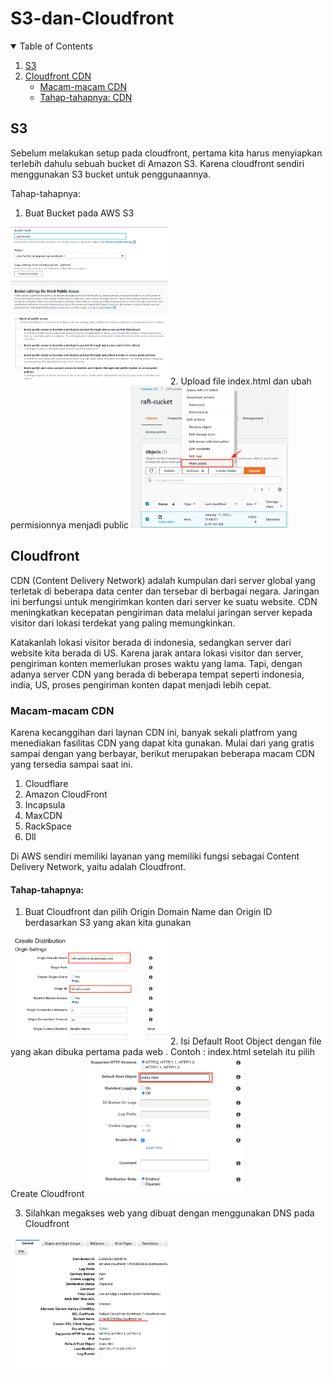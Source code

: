 # S3-dan-Cloudfront
<!-- TABLE OF CONTENTS -->
<details open="open">
  <summary>Table of Contents</summary>
  <ol>
    <li><a href="#S3">S3</a></li>
    <li><a href="#Cloudfront">Cloudfront CDN</a>
    <ul>
        <li><a href="#Macam-macam CDN">Macam-macam CDN</a></li>
        <li><a href="#Tahap-tahapnya:">Tahap-tahapnya: CDN</a></li>
    </ul>
    </li>
    
  </ol>
</details>


<!-- S3 -->
## S3
Sebelum melakukan setup pada cloudfront, pertama kita harus menyiapkan terlebih dahulu sebuah bucket di Amazon S3. Karena cloudfront sendiri menggunakan S3 bucket untuk penggunaannya.

Tahap-tahapnya:
1. Buat Bucket pada AWS S3

<img src="Image/a.png" width="50%" height="50%">
2. Upload file index.html dan ubah permisionnya menjadi public

<img src="Image/b.png" width="50%" height="50%">

<!-- Cloudfront -->
## Cloudfront
CDN (Content Delivery Network) adalah kumpulan dari server global yang terletak di beberapa data center dan tersebar di berbagai negara. Jaringan ini berfungsi untuk mengirimkan konten dari server ke suatu website. CDN meningkatkan kecepatan pengiriman data melalui jaringan server kepada visitor dari lokasi terdekat yang paling memungkinkan.

Katakanlah lokasi visitor berada di indonesia, sedangkan server dari website kita berada di US. Karena jarak antara lokasi visitor dan server, pengiriman konten memerlukan proses waktu yang lama. Tapi, dengan adanya server CDN yang berada di beberapa tempat seperti indonesia, india, US, proses pengiriman konten dapat menjadi lebih cepat.

### Macam-macam CDN
Karena kecanggihan dari laynan CDN ini, banyak sekali platfrom yang menediakan fasilitas
CDN yang dapat kita gunakan. Mulai dari yang gratis sampai dengan yang berbayar, berikut
merupakan beberapa macam CDN yang tersedia sampai saat ini.
1. Cloudflare
2. Amazon CloudFront
3. Incapsula
4. MaxCDN
5. RackSpace
6. Dll

Di AWS sendiri memiliki layanan yang memiliki fungsi sebagai Content Delivery
Network, yaitu adalah Cloudfront.
#### Tahap-tahapnya:
1. Buat Cloudfront dan pilih Origin Domain Name dan Origin ID berdasarkan S3 yang akan kita gunakan

<img src="Image/c.png" width="50%" height="50%">
2. Isi Default Root Object dengan file yang akan dibuka pertama pada web . Contoh : index.html setelah itu pilih Create Cloudfront

<img src="Image/d.png" width="50%" height="50%">

3. Silahkan megakses web yang dibuat dengan menggunakan DNS pada Cloudfront

<img src="Image/e.png" width="50%" height="50%">
